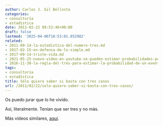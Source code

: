 ```yaml
---
author: Carlos J. Gil Bellosta
categories:
- consultoría
- estadística
date: 2011-02-22 09:53:46+00:00
draft: false
lastmod: '2025-04-06T18:53:01.852982'
related:
- 2011-09-14-la-estadistica-del-numero-tres.md
- 2017-02-15-en-defensa-de-lo-simple.md
- 2017-09-14-triste-vida.md
- 2021-05-25-nuevo-video-en-youtube-se-pueden-estimar-probabilidades-pequenas-con-pocas-observaciones.md
- 2016-11-30-la-regla-del-tres-para-estimar-la-probabilidad-de-un-evento-todavia-no-observado.md
tags:
- consultoría
- estadística
title: Sólo quiero saber si basta con tres casos
url: /2011/02/22/solo-quiero-saber-si-basta-con-tres-casos/
---
```


Os puedo jurar que lo he vivido.



Así, literalmente. Tenían que ser tres y no más.

Más vídeos similares, [aquí](http://www.xtranormal.com/watch/6878253/).